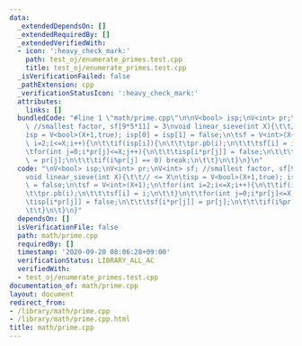 ```yaml
---
data:
  _extendedDependsOn: []
  _extendedRequiredBy: []
  _extendedVerifiedWith:
  - icon: ':heavy_check_mark:'
    path: test_oj/enumerate_primes.test.cpp
    title: test_oj/enumerate_primes.test.cpp
  _isVerificationFailed: false
  _pathExtension: cpp
  _verificationStatusIcon: ':heavy_check_mark:'
  attributes:
    links: []
  bundledCode: "#line 1 \"math/prime.cpp\"\n\nV<bool> isp;\nV<int> pr;\nV<int> sf;\
    \ //smallest factor, sf[9*5*11] = 3\nvoid linear_sieve(int X){\t\t// <= X\n\t\
    isp = V<bool>(X+1,true); isp[0] = isp[1] = false;\n\tsf = V<int>(X+1);\n\tfor(int\
    \ i=2;i<=X;i++){\n\t\tif(isp[i]){\n\t\t\tpr.pb(i);\n\t\t\tsf[i] = i;\n\t\t}\n\t\
    \tfor(int j=0;i*pr[j]<=X;j++){\n\t\t\tisp[i*pr[j]] = false;\n\t\t\tsf[i*pr[j]]\
    \ = pr[j];\n\t\t\tif(i%pr[j] == 0) break;\n\t\t}\n\t}\n}\n"
  code: "\nV<bool> isp;\nV<int> pr;\nV<int> sf; //smallest factor, sf[9*5*11] = 3\n\
    void linear_sieve(int X){\t\t// <= X\n\tisp = V<bool>(X+1,true); isp[0] = isp[1]\
    \ = false;\n\tsf = V<int>(X+1);\n\tfor(int i=2;i<=X;i++){\n\t\tif(isp[i]){\n\t\
    \t\tpr.pb(i);\n\t\t\tsf[i] = i;\n\t\t}\n\t\tfor(int j=0;i*pr[j]<=X;j++){\n\t\t\
    \tisp[i*pr[j]] = false;\n\t\t\tsf[i*pr[j]] = pr[j];\n\t\t\tif(i%pr[j] == 0) break;\n\
    \t\t}\n\t}\n}"
  dependsOn: []
  isVerificationFile: false
  path: math/prime.cpp
  requiredBy: []
  timestamp: '2020-09-20 08:06:28+09:00'
  verificationStatus: LIBRARY_ALL_AC
  verifiedWith:
  - test_oj/enumerate_primes.test.cpp
documentation_of: math/prime.cpp
layout: document
redirect_from:
- /library/math/prime.cpp
- /library/math/prime.cpp.html
title: math/prime.cpp
---
```

